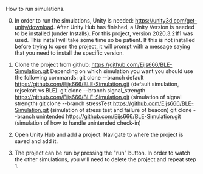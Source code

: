 How to run simulations.

0) In order to run the simulations, Unity is needed: https://unity3d.com/get-unity/download.
After Unity Hub has finished, a Unity Version is needed to be installed (under Installs). For this project, version 2020.3.21f1 was used. This install will take some time so be patient. If this is not installed before trying to open the project, it will prompt with a message saying that you need to install the specific version. 

1) Clone the project from github: https://github.com/Eijs666/BLE-Simulation.git 
Depending on which simulation you want you should use the following commands: 
git clone --branch default https://github.com/Eijs666/BLE-Simulation.git (default simulation, rejsekort vs BLE).
git clone --branch signal_strength https://github.com/Eijs666/BLE-Simulation.git (simulation of signal strength)
git clone --branch stressTest https://github.com/Eijs666/BLE-Simulation.git (simulation of stress test and failure of beacon)
git clone --branch unintended https://github.com/Eijs666/BLE-Simulation.git (simulation of how to handle unintended check-in)

2) Open Unity Hub and add a project. Navigate to where the project is saved and add it. 

3) The project can be run by pressing the "run" button. In order to watch the other simulations, you will need to delete the project and repeat step 1.

 




